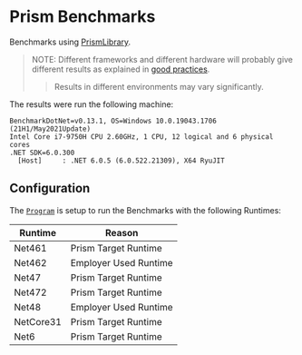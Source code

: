 # Prism Benchmarks

Benchmarks using [PrismLibrary](https://github.com/PrismLibrary/Prism).

> NOTE: Different frameworks and different hardware will probably give different results as explained in [good practices](https://benchmarkdotnet.org/articles/guides/good-practices.html#try-different-environments).
>
> > Results in different environments may vary significantly.

The results were run the following machine:

```
BenchmarkDotNet=v0.13.1, OS=Windows 10.0.19043.1706 (21H1/May2021Update)
Intel Core i7-9750H CPU 2.60GHz, 1 CPU, 12 logical and 6 physical cores
.NET SDK=6.0.300
  [Host]     : .NET 6.0.5 (6.0.522.21309), X64 RyuJIT
```

## Configuration

The [`Program`](PrismBenchmarks/Program.cs) is setup to run the Benchmarks with the following Runtimes:

| Runtime   | Reason                |
|-----------|-----------------------|
| Net461    | Prism Target Runtime  |
| Net462    | Employer Used Runtime |
| Net47     | Prism Target Runtime  |
| Net472    | Prism Target Runtime  |
| Net48     | Employer Used Runtime |
| NetCore31 | Prism Target Runtime  |
| Net6      | Prism Target Runtime  |

